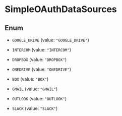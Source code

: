 

# SimpleOAuthDataSources

## Enum


* `GOOGLE_DRIVE` (value: `"GOOGLE_DRIVE"`)

* `INTERCOM` (value: `"INTERCOM"`)

* `DROPBOX` (value: `"DROPBOX"`)

* `ONEDRIVE` (value: `"ONEDRIVE"`)

* `BOX` (value: `"BOX"`)

* `GMAIL` (value: `"GMAIL"`)

* `OUTLOOK` (value: `"OUTLOOK"`)

* `SLACK` (value: `"SLACK"`)



